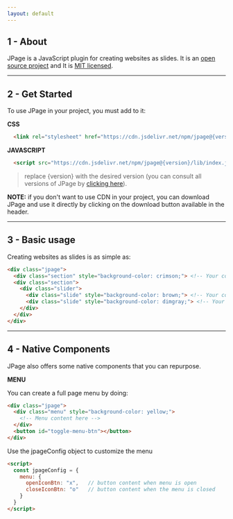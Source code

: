 ```yaml
---
layout: default
---
```


## 1 - About
JPage is a JavaScript plugin for creating websites as slides. It is an [open source project](https://github.com/pedro-isacss/jpage) and It is [MIT licensed](https://github.com/pedro-isacss/jpage/blob/master/LICENSE).

* * *

## 2 - Get Started
To use JPage in your project, you must add to it:

**CSS**
```html
  <link rel="stylesheet" href="https://cdn.jsdelivr.net/npm/jpage@{version}/lib/index.css"/>
```

**JAVASCRIPT**
```html
  <script src="https://cdn.jsdelivr.net/npm/jpage@{version}/lib/index.js" type="module"></script>
```

> replace {version} with the desired version (you can consult all versions of JPage by [clicking here](https://www.npmjs.com/package/jpage)).

**NOTE:** if you don't want to use CDN in your project, you can download JPage and use it directly by clicking on the download button available in the header.

* * *

## 3 - Basic usage
Creating websites as slides is as simple as:

```html
<div class="jpage">
  <div class="section" style="background-color: crimson;"> <!-- Your content --> </div>
  <div class="section">
    <div class="slider">
      <div class="slide" style="background-color: brown;"> <!-- Your content --> </div>
      <div class="slide" style="background-color: dimgray;"> <!-- Your content --> </div>
    </div>
  </div>
</div>
```

* * *

## 4 - Native Components
JPage also offers some native components that you can repurpose.

**MENU**

You can create a full page menu by doing:

```html
<div class="jpage">
  <div class="menu" style="background-color: yellow;">
    <!-- Menu content here -->
  </div>
  <button id="toggle-menu-btn"></button>
</div>
```

Use the jpageConfig object to customize the menu

```html
<script>
  const jpageConfig = {
    menu: {
      openIconBtn: "x",   // button content when menu is open
      closeIconBtn: "o"   // button content when the menu is closed
    }
  }
</script>
```